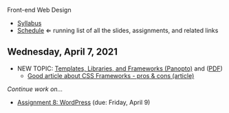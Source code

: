 Front-end Web Design

- [Syllabus](syllabus.md)
- [Schedule](schedule.md)   ⇐ running list of all the slides, assignments, and related links

## Wednesday, April 7, 2021

- NEW TOPIC: [Templates,  Libraries, and Frameworks (Panopto)](https://rochester.hosted.panopto.com/Panopto/Pages/Viewer.aspx?id=ee37a590-a9be-40a5-aeda-ad0301135c44) and ([PDF](10-templates-libraries-frameworks/templates-libraries-frameworks.pdf))
  - [Good article about CSS Frameworks - pros & cons (article)](https://geekflare.com/best-css-frameworks/)

*Continue work on...*

- [Assignment 8: WordPress](assign08-wordpress/instructions.md) (due: Friday, April 9)

